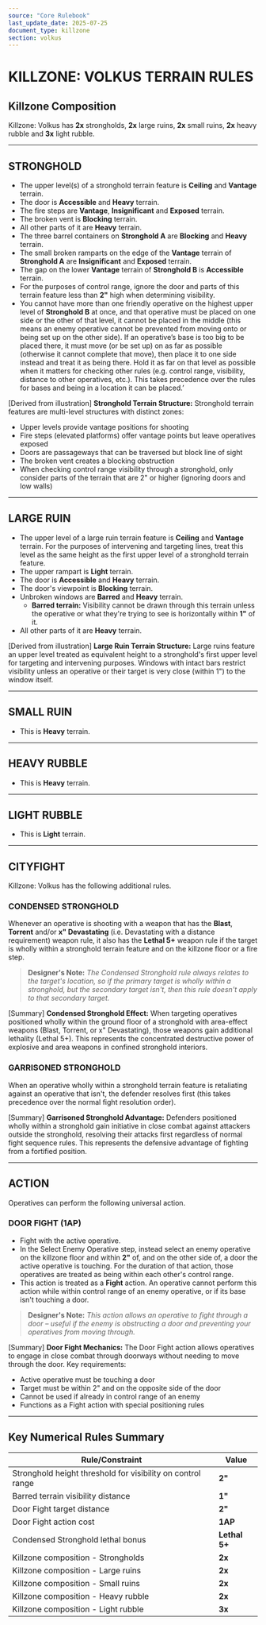 ```yaml
---
source: "Core Rulebook"
last_update_date: 2025-07-25
document_type: killzone
section: volkus
---
```


# KILLZONE: VOLKUS TERRAIN RULES

## Killzone Composition

Killzone: Volkus has **2x** strongholds, **2x** large ruins, **2x** small ruins, **2x** heavy rubble and **3x** light rubble.

---

## STRONGHOLD

* The upper level(s) of a stronghold terrain feature is **Ceiling** and **Vantage** terrain.
* The door is **Accessible** and **Heavy** terrain.
* The fire steps are **Vantage**, **Insignificant** and **Exposed** terrain.
* The broken vent is **Blocking** terrain.
* All other parts of it are **Heavy** terrain.
* The three barrel containers on **Stronghold A** are **Blocking** and **Heavy** terrain.
* The small broken ramparts on the edge of the **Vantage** terrain of **Stronghold A** are **Insignificant** and **Exposed** terrain.
* The gap on the lower **Vantage** terrain of **Stronghold B** is **Accessible** terrain.
* For the purposes of control range, ignore the door and parts of this terrain feature less than **2"** high when determining visibility.
* You cannot have more than one friendly operative on the highest upper level of **Stronghold B** at once, and that
operative must be placed on one side or the other of that level, it cannot be placed in the middle (this means an enemy operative cannot be prevented from moving onto or being set up on the other side). If an operative’s base is too big to be placed there, it must move (or be set up) on as far as possible (otherwise it cannot complete that move), then place it to one side instead and treat it as being there. Hold it as far on that level as possible when it matters for checking other rules (e.g. control range, visibility, distance to other operatives, etc.). This takes precedence over the rules for bases and being in a location it can be placed.’

[Derived from illustration]
**Stronghold Terrain Structure:**
Stronghold terrain features are multi-level structures with distinct zones:
- Upper levels provide vantage positions for shooting
- Fire steps (elevated platforms) offer vantage points but leave operatives exposed
- Doors are passageways that can be traversed but block line of sight
- The broken vent creates a blocking obstruction
- When checking control range visibility through a stronghold, only consider parts of the terrain that are 2" or higher (ignoring doors and low walls)

---

## LARGE RUIN

* The upper level of a large ruin terrain feature is **Ceiling** and **Vantage** terrain. For the purposes of intervening and targeting lines, treat this level as the same height as the first upper level of a stronghold terrain feature.
* The upper rampart is **Light** terrain.
* The door is **Accessible** and **Heavy** terrain.
* The door's viewpoint is **Blocking** terrain.
* Unbroken windows are **Barred** and **Heavy** terrain.
  * **Barred terrain:** Visibility cannot be drawn through this terrain unless the operative or what they're trying to see is horizontally within **1"** of it.
* All other parts of it are **Heavy** terrain.

[Derived from illustration]
**Large Ruin Terrain Structure:**
Large ruins feature an upper level treated as equivalent height to a stronghold's first upper level for targeting and intervening purposes. Windows with intact bars restrict visibility unless an operative or their target is very close (within 1") to the window itself.

---

## SMALL RUIN

* This is **Heavy** terrain.

---

## HEAVY RUBBLE

* This is **Heavy** terrain.

---

## LIGHT RUBBLE

* This is **Light** terrain.

---

## CITYFIGHT

Killzone: Volkus has the following additional rules.

### CONDENSED STRONGHOLD

Whenever an operative is shooting with a weapon that has the **Blast**, **Torrent** and/or **x" Devastating** (i.e. Devastating with a distance requirement) weapon rule, it also has the **Lethal 5+** weapon rule if the target is wholly within a stronghold terrain feature and on the killzone floor or a fire step.

> **Designer's Note:** *The Condensed Stronghold rule always relates to the target's location, so if the primary target is wholly within a stronghold, but the secondary target isn't, then this rule doesn't apply to that secondary target.*

[Summary]
**Condensed Stronghold Effect:**
When targeting operatives positioned wholly within the ground floor of a stronghold with area-effect weapons (Blast, Torrent, or x" Devastating), those weapons gain additional lethality (Lethal 5+). This represents the concentrated destructive power of explosive and area weapons in confined stronghold interiors.

### GARRISONED STRONGHOLD

When an operative wholly within a stronghold terrain feature is retaliating against an operative that isn't, the defender resolves first (this takes precedence over the normal fight resolution order).

[Summary]
**Garrisoned Stronghold Advantage:**
Defenders positioned wholly within a stronghold gain initiative in close combat against attackers outside the stronghold, resolving their attacks first regardless of normal fight sequence rules. This represents the defensive advantage of fighting from a fortified position.

---

## ACTION

Operatives can perform the following universal action.

### DOOR FIGHT (1AP)

* Fight with the active operative.
* In the Select Enemy Operative step, instead select an enemy operative on the killzone floor and within **2"** of, and on the other side of, a door the active operative is touching. For the duration of that action, those operatives are treated as being within each other's control range.
* This action is treated as a **Fight** action. An operative cannot perform this action while within control range of an enemy operative, or if its base isn't touching a door.

> **Designer's Note:** *This action allows an operative to fight through a door – useful if the enemy is obstructing a door and preventing your operatives from moving through.*

[Summary]
**Door Fight Mechanics:**
The Door Fight action allows operatives to engage in close combat through doorways without needing to move through the door. Key requirements:
- Active operative must be touching a door
- Target must be within 2" and on the opposite side of the door
- Cannot be used if already in control range of an enemy
- Functions as a Fight action with special positioning rules

---

## Key Numerical Rules Summary

| Rule/Constraint | Value |
|----------------|-------|
| Stronghold height threshold for visibility on control range | **2"** |
| Barred terrain visibility distance | **1"** |
| Door Fight target distance | **2"** |
| Door Fight action cost | **1AP** |
| Condensed Stronghold lethal bonus | **Lethal 5+** |
| Killzone composition - Strongholds | **2x** |
| Killzone composition - Large ruins | **2x** |
| Killzone composition - Small ruins | **2x** |
| Killzone composition - Heavy rubble | **2x** |
| Killzone composition - Light rubble | **3x** |